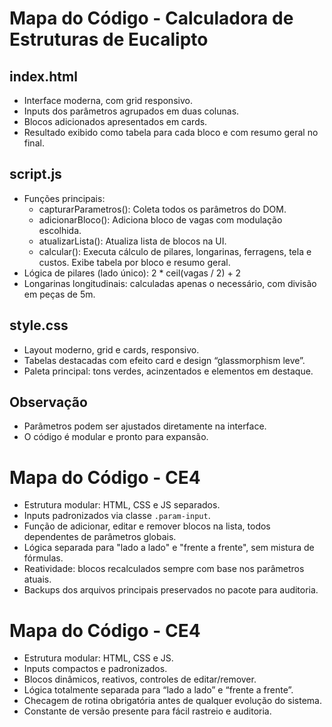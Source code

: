 # Mapa do Código - Calculadora de Estruturas de Eucalipto

## index.html
- Interface moderna, com grid responsivo.
- Inputs dos parâmetros agrupados em duas colunas.
- Blocos adicionados apresentados em cards.
- Resultado exibido como tabela para cada bloco e com resumo geral no final.

## script.js
- Funções principais:
  - capturarParametros(): Coleta todos os parâmetros do DOM.
  - adicionarBloco(): Adiciona bloco de vagas com modulação escolhida.
  - atualizarLista(): Atualiza lista de blocos na UI.
  - calcular(): Executa cálculo de pilares, longarinas, ferragens, tela e custos. Exibe tabela por bloco e resumo geral.
- Lógica de pilares (lado único): 2 * ceil(vagas / 2) + 2
- Longarinas longitudinais: calculadas apenas o necessário, com divisão em peças de 5m.

## style.css
- Layout moderno, grid e cards, responsivo.
- Tabelas destacadas com efeito card e design “glassmorphism leve”.
- Paleta principal: tons verdes, acinzentados e elementos em destaque.

## Observação
- Parâmetros podem ser ajustados diretamente na interface.
- O código é modular e pronto para expansão.



# Mapa do Código - CE4

- Estrutura modular: HTML, CSS e JS separados.
- Inputs padronizados via classe `.param-input`.
- Função de adicionar, editar e remover blocos na lista, todos dependentes de parâmetros globais.
- Lógica separada para "lado a lado" e "frente a frente", sem mistura de fórmulas.
- Reatividade: blocos recalculados sempre com base nos parâmetros atuais.
- Backups dos arquivos principais preservados no pacote para auditoria.



# Mapa do Código - CE4

- Estrutura modular: HTML, CSS e JS.
- Inputs compactos e padronizados.
- Blocos dinâmicos, reativos, controles de editar/remover.
- Lógica totalmente separada para “lado a lado” e “frente a frente”.
- Checagem de rotina obrigatória antes de qualquer evolução do sistema.
- Constante de versão presente para fácil rastreio e auditoria.
